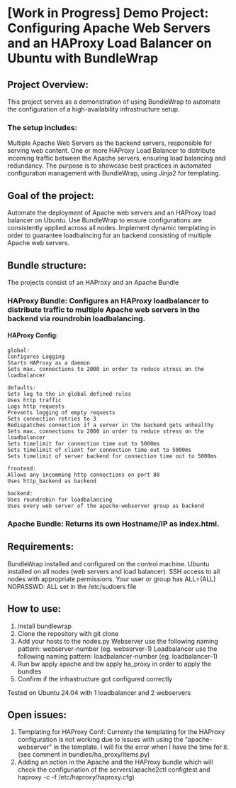 # [Work in Progress] Demo Project: Configuring Apache Web Servers and an HAProxy Load Balancer on Ubuntu with BundleWrap

## Project Overview:
This project serves as a demonstration of using BundleWrap to automate the configuration of a high-availability infrastructure setup.
### The setup includes:
Multiple Apache Web Servers as the backend servers, responsible for serving web content.
One or more HAProxy Load Balancer to distribute incoming traffic between the Apache servers, ensuring load balancing and redundancy.
The purpose is to showcase best practices in automated configuration management with BundleWrap, using Jinja2 for templating.

## Goal of the project:
Automate the deployment of Apache web servers and an HAProxy load balancer on Ubuntu.
Use BundleWrap to ensure configurations are consistently applied across all nodes.
Implement dynamic templating in order to guarantee loadbalncing for an backend consisting of multiple Apache web servers.

## Bundle structure:
The projects consist of an HAProxy and an Apache Bundle
### HAProxy Bundle: Configures an HAProxy loadbalancer to distribute traffic to multiple Apache web servers in the backend via roundrobin loadbalancing.

#### HAProxy Config:
	global:
	Configures Logging
	Starts HAProxy as a daemon
	Sets max. connections to 2000 in order to reduce stress on the loadbalancer
	
	defaults:
	Sets log to the in global defined rules
	Uses http traffic
	Logs http requests
	Prevents logging of empty requests
	Sets connection retries to 3
	Redispatches connection if a server in the backend gets unhealthy
	Sets max. connections to 2000 in order to reduce stress on the loadbalancer
	Sets timelimit for connection time out to 5000ms
	Sets timelimit of client for connection time out to 5000ms
	Sets timelimit of server backend for connection time out to 5000ms
	
	frontend:
	Allows any incomming http connections on port 80
	Uses http_backend as backend
	
	backend:
	Uses roundrobin for loadbalancing
	Uses every web server of the apache-webserver group as backend

### Apache Bundle: Returns its own Hostname/IP as index.html.

	 
## Requirements:
BundleWrap installed and configured on the control machine.
Ubuntu installed on all nodes (web servers and load balancer).
SSH access to all nodes with appropriate permissions.
Your user or group has ALL=(ALL) NOPASSWD: ALL set in the /etc/sudoers file

## How to use:
1. Install bundlewrap
2. Clone the repository with git clone
3. Add your hosts to the nodes.py
	Webserver use the following naming pattern: webserver-number (eg. webserver-1)
	Loadbalancer use the following naming pattern: loadbalancer-number (eg. loadbalancer-1)
4. Run bw apply apache and bw apply ha_proxy in order to apply the bundles
5. Confirm if the infrastructure got configured correctly

Tested on Ubuntu 24.04 with 1 loadbalancer and 2 webservers

## Open issues:
1. Templating for HAProxy Conf:
Currenty the templating for the HAProxy configuration is not working due to issues with using the "apache-webserver" in the template.
I will fix the error when I have the time for it. (see comment in bundles/ha_proxy/items.py)
2. Adding an action in the Apache and the HAProxy bundle which will check the configuriation of the servers(apache2ctl configtest and haproxy -c -f /etc/haproxy/haproxy.cfg)

